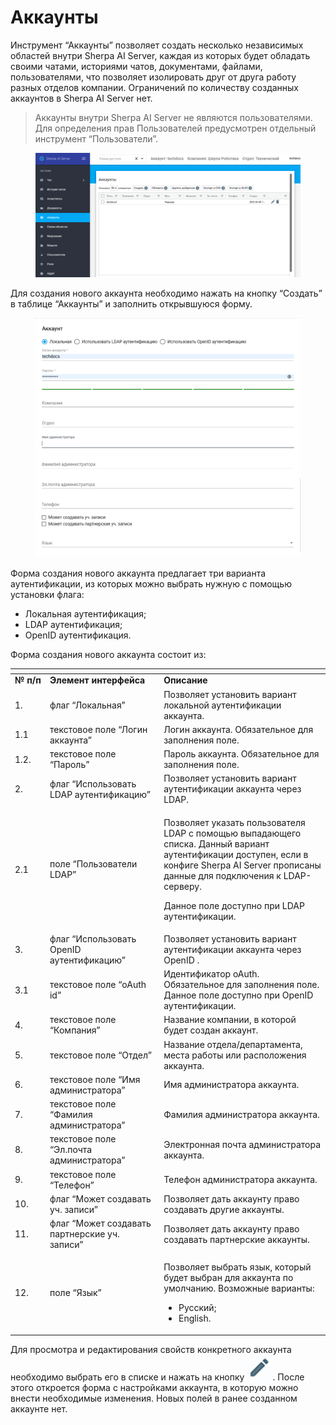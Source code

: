 # Аккаунты

Инструмент “Аккаунты” позволяет создать несколько независимых областей внутри Sherpa AI Server, каждая из которых будет обладать своими чатами, историями чатов, документами, файлами, пользователями, что позволяет изолировать друг от друга работу разных отделов компании. Ограничений по количеству созданных аккаунтов в Sherpa AI Server нет.

> Аккаунты внутри Sherpa AI Server не являются пользователями. Для определения прав Пользователей предусмотрен отдельный инструмент “Пользователи”.

<figure><img src="../../.gitbook/assets/изображение (302).png" alt=""><figcaption></figcaption></figure>

Для создания нового аккаунта необходимо нажать на кнопку “Создать” в таблице “Аккаунты” и заполнить открывшуюся форму.

<figure><img src="../../.gitbook/assets/2025-08-06_20-58-15.png" alt=""><figcaption></figcaption></figure>

Форма создания нового аккаунта предлагает три варианта аутентификации, из которых можно выбрать нужную с помощью установки флага:&#x20;

* Локальная аутентификация;
* LDAP аутентификация;
* OpenID аутентификация.

Форма создания нового аккаунта состоит из:

<table data-header-hidden><thead><tr><th width="55"></th><th width="206"></th><th width="361"></th></tr></thead><tbody><tr><td><strong>№ п/п</strong></td><td><strong>Элемент интерфейса</strong></td><td><strong>Описание</strong> </td></tr><tr><td>1. </td><td>флаг “Локальная”</td><td>Позволяет установить вариант локальной аутентификации аккаунта.</td></tr><tr><td>1.1</td><td>текстовое поле “Логин аккаунта”</td><td>Логин аккаунта. Обязательное для заполнения поле.</td></tr><tr><td>1.2.</td><td>текстовое поле “Пароль”</td><td>Пароль аккаунта. Обязательное для заполнения поле.</td></tr><tr><td>2.</td><td>флаг “Использовать LDAP аутентификацию”</td><td>Позволяет установить вариант аутентификации аккаунта через LDAP.</td></tr><tr><td>2.1</td><td>поле “Пользователи LDAP”</td><td><p>Позволяет указать пользователя LDAP с помощью выпадающего списка. Данный вариант аутентификации доступен, если в конфиге Sherpa AI Server прописаны данные для подключения к LDAP-серверу. </p><p>Данное поле доступно при LDAP аутентификации.</p></td></tr><tr><td>3.</td><td>флаг “Использовать OpenID аутентификацию”</td><td>Позволяет установить вариант аутентификации аккаунта через OpenID .</td></tr><tr><td>3.1</td><td>текстовое поле “oAuth id”</td><td>Идентификатор oAuth. Обязательное для заполнения поле.<br>Данное поле доступно при OpenID аутентификации.</td></tr><tr><td>4.</td><td>текстовое поле “Компания”</td><td>Название компании, в которой будет создан аккаунт.</td></tr><tr><td>5.</td><td>текстовое поле “Отдел”</td><td>Название отдела/департамента, места работы или расположения аккаунта.</td></tr><tr><td>6.</td><td>текстовое поле “Имя администратора”</td><td>Имя администратора аккаунта.</td></tr><tr><td>7.</td><td>текстовое поле “Фамилия администратора”</td><td>Фамилия администратора аккаунта.</td></tr><tr><td>8.</td><td>текстовое поле “Эл.почта администратора”</td><td>Электронная почта администратора аккаунта.</td></tr><tr><td>9.</td><td>текстовое поле “Телефон”</td><td>Телефон администратора аккаунта.</td></tr><tr><td>10.</td><td>флаг “Может создавать уч. записи”</td><td>Позволяет дать аккаунту право создавать другие аккаунты.</td></tr><tr><td>11.</td><td>флаг “Может создавать партнерские уч. записи”</td><td>Позволяет дать аккаунту право создавать партнерские аккаунты.</td></tr><tr><td>12.</td><td>поле “Язык”</td><td><p>Позволяет выбрать язык, который будет выбран для аккаунта по умолчанию. Возможные варианты:</p><ul><li>Русский;</li><li>English.</li></ul></td></tr></tbody></table>

Для просмотра и редактирования свойств конкретного аккаунта необходимо выбрать его в списке и нажать на кнопку ![](<../../.gitbook/assets/изображение (303).png>). После этого откроется форма с настройками аккаунта, в которую можно внести необходимые изменения. Новых полей в ранее созданном аккаунте нет.
